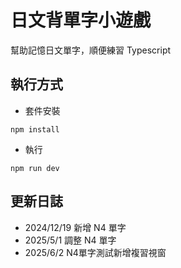 # 日文背單字小遊戲

幫助記憶日文單字，順便練習 Typescript

## 執行方式

- 套件安裝

```shell
npm install
```

- 執行

```shell
npm run dev
```

## 更新日誌
- 2024/12/19 新增 N4 單字
- 2025/5/1 調整 N4 單字
- 2025/6/2 N4單字測試新增複習視窗
